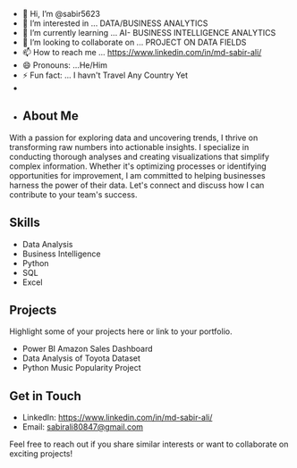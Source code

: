 - 👋 Hi, I’m @sabir5623
- 👀 I’m interested in ... DATA/BUSINESS ANALYTICS
- 🌱 I’m currently learning ... AI- BUSINESS INTELLIGENCE ANALYTICS
- 💞️ I’m looking to collaborate on ... PROJECT ON DATA FIELDS
- 📫 How to reach me ... https://www.linkedin.com/in/md-sabir-ali/
- 😄 Pronouns: ...He/Him
- ⚡ Fun fact: ... I havn't Travel Any Country Yet
- 
- ## About Me
  
With a passion for exploring data and uncovering trends, I thrive on transforming raw numbers into actionable insights. I specialize in conducting thorough analyses and creating visualizations that simplify complex information. Whether it's optimizing processes or identifying opportunities for improvement, I am committed to helping businesses harness the power of their data. Let's connect and discuss how I can contribute to your team's success.

## Skills

- Data Analysis
- Business Intelligence
- Python
- SQL
- Excel

## Projects

Highlight some of your projects here or link to your portfolio.

- Power BI Amazon Sales Dashboard 
- Data Analysis of  Toyota Dataset
- Python Music Popularity Project

## Get in Touch

- LinkedIn: https://www.linkedin.com/in/md-sabir-ali/
- Email: sabirali80847@gmail.com

Feel free to reach out if you share similar interests or want to collaborate on exciting projects!

<!---
sabir5623/sabir5623 is a ✨ special ✨ repository because its `README.md` (this file) appears on your GitHub profile.
You can click the Preview link to take a look at your changes.
--->

